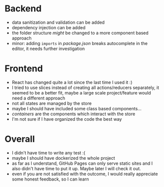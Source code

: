 # Backend
- data sanitization and validation can be added
- dependency injection can be added
- the folder structure _might_ be changed to a more component based approach
- minor: adding `imports` in _package.json_ breaks autocomplete in the editor, it needs further investigation

# Frontend
- React has changed quite a lot since the last time I used it :)
- I tried to use slices instead of creating all actions/reducers separately, it seemed to be a better fit, maybe a large scale project/feature would need a different approach
- not all states are managed by the store
- maybe I should have included some class based components...
- _containers_ are the components which interact with the store
- I'm not sure if I have organized the code the best way

# Overall
- I didn't have time to write any test :(
- maybe I should have dockerized the whole project
- as far as I understand, GitHub Pages can only serve static sites and I also didn't have time to put it up. Maybe later I will check it out.
- even if you are not satisfied with the outcome, I would really appreciate some honest feedback, so I can learn

